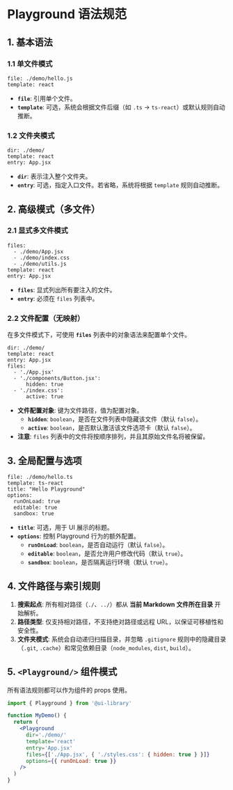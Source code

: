 # Playground 语法规范

## 1. 基本语法

### 1.1 单文件模式

```playground
file: ./demo/hello.js
template: react
```

- **`file`**: 引用单个文件。
- **`template`**: 可选，系统会根据文件后缀（如 `.ts` → `ts-react`）或默认规则自动推断。

### 1.2 文件夹模式

```playground
dir: ./demo/
template: react
entry: App.jsx
```

- **`dir`**: 表示注入整个文件夹。
- **`entry`**: 可选，指定入口文件。若省略，系统将根据 `template` 规则自动推断。

## 2. 高级模式（多文件）

### 2.1 显式多文件模式

```playground
files:
  - ./demo/App.jsx
  - ./demo/index.css
  - ./demo/utils.js
template: react
entry: App.jsx
```

- **`files`**: 显式列出所有要注入的文件。
- **`entry`**: 必须在 `files` 列表中。

### 2.2 文件配置（无映射）

在多文件模式下，可使用 **`files`** 列表中的对象语法来配置单个文件。

```playground
dir: ./demo/
template: react
entry: App.jsx
files:
  - './App.jsx'
  - './components/Button.jsx':
      hidden: true
  - './index.css':
      active: true
```

- **文件配置对象**: 键为文件路径，值为配置对象。
  - **`hidden`**: `boolean`，是否在文件列表中隐藏该文件（默认 `false`）。
  - **`active`**: `boolean`，是否默认激活该文件选项卡（默认 `false`）。
- **注意**: `files` 列表中的文件将按顺序排列，并且其原始文件名将被保留。

## 3. 全局配置与选项

```playground
file: ./demo/hello.ts
template: ts-react
title: "Hello Playground"
options:
  runOnLoad: true
  editable: true
  sandbox: true
```

- **`title`**: 可选，用于 UI 展示的标题。
- **`options`**: 控制 Playground 行为的额外配置。
  - **`runOnLoad`**: `boolean`，是否自动运行（默认 `false`）。
  - **`editable`**: `boolean`，是否允许用户修改代码（默认 `true`）。
  - **`sandbox`**: `boolean`，是否隔离运行环境（默认 `true`）。

## 4. 文件路径与索引规则

1.  **搜索起点**: 所有相对路径（`./`、`../`）都从 **当前 Markdown 文件所在目录** 开始解析。
2.  **路径类型**: 仅支持相对路径，不支持绝对路径或远程 URL，以保证可移植性和安全性。
3.  **文件夹模式**: 系统会自动递归扫描目录，并忽略 `.gitignore` 规则中的隐藏目录（`.git`, `.cache`）和常见依赖目录（`node_modules`, `dist`, `build`）。

## 5. `<Playground/>` 组件模式

所有语法规则都可以作为组件的 props 使用。

```jsx
import { Playground } from '@ui-library'

function MyDemo() {
  return (
    <Playground
      dir='./demo/'
      template='react'
      entry='App.jsx'
      files={['./App.jsx', { './styles.css': { hidden: true } }]}
      options={{ runOnLoad: true }}
    />
  )
}
```
